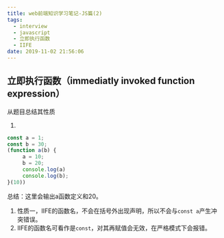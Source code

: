 ```yaml
---
title: web前端知识学习笔记-JS篇(2)
tags:
  - interview
  - javascript
  - 立即执行函数
  - IIFE
date: 2019-11-02 21:56:06
---
```

## 立即执行函数（immediatly invoked function expression）
从题目总结其性质

1. 
```javascript
const a = 1;
const b = 30;
(function a(b) {
     a = 10;
     b = 20;
     console.log(a)
     console.log(b);
}(10))
```
总结：这里会输出a函数定义和20。
1. 性质一，IIFE的函数名，不会在括号外出现声明，所以不会与`const a`产生冲突错误。
2. IIFE的函数名可看作是`const`，对其再赋值会无效，在严格模式下会报错。
